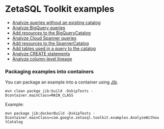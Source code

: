# ZetaSQL Toolkit examples

* [Analyze queries without an existing catalog](src/main/java/com/google/zetasql/toolkit/examples/AnalyzeWithoutCatalog.java)
* [Analyze BigQuery queries](src/main/java/com/google/zetasql/toolkit/examples/AnalyzeBigQuery.java)
* [Add resources to the BigQueryCatalog](src/main/java/com/google/zetasql/toolkit/examples/AddResourcesToBigQueryCatalog.java)
* [Analyze Cloud Spanner queries](src/main/java/com/google/zetasql/toolkit/examples/AnalyzeCloudSpanner.java)
* [Add resources to the SpannerCatalog](src/main/java/com/google/zetasql/toolkit/examples/AddResourcesToSpannerCatalog.java)
* [Add tables used in a query to the catalog](src/main/java/com/google/zetasql/toolkit/examples/LoadTablesUsedInQuery.java)
* [Analyze CREATE statements](src/main/java/com/google/zetasql/toolkit/examples/AnalyzingCreateStatements.java)
* [Analyze column-level lineage](src/main/java/com/google/zetasql/toolkit/examples/ExtractColumnLevelLineage.java)

### Packaging examples into containers

You can package an example into a container
using [Jib](https://cloud.google.com/java/getting-started/jib).

`mvn clean packge jib:build -DskipTests -Dcontainer.mainClass=MAIN_CLASS`

Example:

`mvn package jib:dockerBuild -DskipTests -Dcontainer.mainClass=com.google.zetasql.toolkit.examples.AnalyzeWithoutCatalog`
